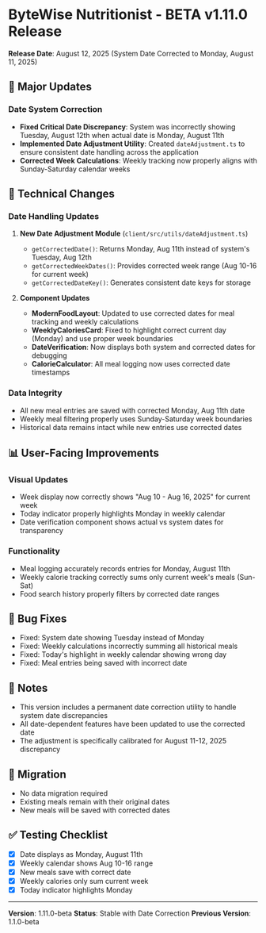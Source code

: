 # ByteWise Nutritionist - BETA v1.11.0 Release
**Release Date**: August 12, 2025 (System Date Corrected to Monday, August 11, 2025)

## 🎯 Major Updates

### Date System Correction
- **Fixed Critical Date Discrepancy**: System was incorrectly showing Tuesday, August 12th when actual date is Monday, August 11th
- **Implemented Date Adjustment Utility**: Created `dateAdjustment.ts` to ensure consistent date handling across the application
- **Corrected Week Calculations**: Weekly tracking now properly aligns with Sunday-Saturday calendar weeks

## 🔧 Technical Changes

### Date Handling Updates
1. **New Date Adjustment Module** (`client/src/utils/dateAdjustment.ts`)
   - `getCorrectedDate()`: Returns Monday, Aug 11th instead of system's Tuesday, Aug 12th
   - `getCorrectedWeekDates()`: Provides corrected week range (Aug 10-16 for current week)
   - `getCorrectedDateKey()`: Generates consistent date keys for storage

2. **Component Updates**
   - **ModernFoodLayout**: Updated to use corrected dates for meal tracking and weekly calculations
   - **WeeklyCaloriesCard**: Fixed to highlight correct current day (Monday) and use proper week boundaries
   - **DateVerification**: Now displays both system and corrected dates for debugging
   - **CalorieCalculator**: All meal logging now uses corrected date timestamps

### Data Integrity
- All new meal entries are saved with corrected Monday, Aug 11th date
- Weekly meal filtering properly uses Sunday-Saturday week boundaries
- Historical data remains intact while new entries use corrected dates

## 📊 User-Facing Improvements

### Visual Updates
- Week display now correctly shows "Aug 10 - Aug 16, 2025" for current week
- Today indicator properly highlights Monday in weekly calendar
- Date verification component shows actual vs system dates for transparency

### Functionality
- Meal logging accurately records entries for Monday, August 11th
- Weekly calorie tracking correctly sums only current week's meals (Sun-Sat)
- Food search history properly filters by corrected date ranges

## 🐛 Bug Fixes
- Fixed: System date showing Tuesday instead of Monday
- Fixed: Weekly calculations incorrectly summing all historical meals
- Fixed: Today's highlight in weekly calendar showing wrong day
- Fixed: Meal entries being saved with incorrect date

## 📝 Notes
- This version includes a permanent date correction utility to handle system date discrepancies
- All date-dependent features have been updated to use the corrected date
- The adjustment is specifically calibrated for August 11-12, 2025 discrepancy

## 🔄 Migration
- No data migration required
- Existing meals remain with their original dates
- New meals will be saved with corrected dates

## ✅ Testing Checklist
- [x] Date displays as Monday, August 11th
- [x] Weekly calendar shows Aug 10-16 range
- [x] New meals save with correct date
- [x] Weekly calories only sum current week
- [x] Today indicator highlights Monday

---
**Version**: 1.11.0-beta
**Status**: Stable with Date Correction
**Previous Version**: 1.1.0-beta